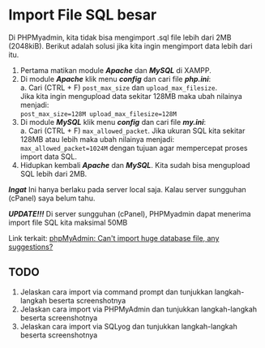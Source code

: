 # Import File SQL besar
Di PHPMyadmin, kita tidak bisa mengimport .sql file lebih dari 2MB (2048kiB). Berikut adalah solusi jika kita ingin mengimport data lebih dari itu.

  1. Pertama matikan module ***Apache*** dan ***MySQL*** di XAMPP. <br/>
  2. Di module ***Apache*** klik menu ***config*** dan cari file ***php.ini***: <br/>
      a. Cari (CTRL + F) `post_max_size` dan `upload_max_filesize`. <br/> Jika kita ingin mengupload data sekitar 128MB maka ubah nilainya menjadi: <br/>
      `post_max_size=128M
       upload_max_filesize=128M` <br/>
  3. Di module ***MySQL*** klik menu ***config*** dan cari file ***my.ini***: <br/>
      a. Cari (CTRL + F) `max_allowed_packet`. Jika ukuran SQL kita sekitar 128MB atau lebih maka ubah nilainya menjadi: <br/>
      `max_allowed_packet=1024M` dengan tujuan agar mempercepat proses import data SQL. <br/>
  4. Hidupkan kembali ***Apache*** dan ***MySQL***. Kita sudah bisa mengupload SQL lebih dari 2MB.

***Ingat*** Ini hanya berlaku pada server local saja. Kalau server sungguhan (cPanel) saya belum tahu.

***UPDATE!!!*** Di server sungguhan (cPanel), PHPMyadmin dapat menerima import file SQL kita maksimal 50MB

Link terkait: [phpMyAdmin: Can't import huge database file, any suggestions?](http://stackoverflow.com/questions/5051253/phpmyadmin-cant-import-huge-database-file-any-suggestions)

## TODO
  1. Jelaskan cara import via command prompt dan tunjukkan langkah-langkah beserta screenshotnya
  2. Jelaskan cara import via PHPMyAdmin dan tunjukkan langkah-langkah beserta screenshotnya
  3. Jelaskan cara import via SQLyog dan tunjukkan langkah-langkah beserta screenshotnya
